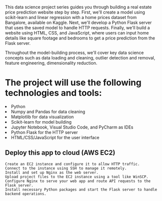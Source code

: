 This data science project series guides you through building a real estate price prediction website step by step. First, we'll create a model using scikit-learn
and linear regression with a home prices dataset from Bangalore, available on Kaggle. 
Next, we'll develop a Python Flask server that uses the saved model to handle HTTP requests.
Finally, we'll build a website using HTML, CSS, and JavaScript, where users can input home details like square footage and bedrooms to get a price prediction from the Flask server.

Throughout the model-building process, we'll cover key data science concepts such as data loading and cleaning,
 outlier detection and removal, feature engineering, dimensionality reduction. 
 
 # The project will use the following technologies and tools:

  <li /> Python
  <li /> Numpy and Pandas for data cleaning
  <li /> Matplotlib for data visualization
  <li /> Scikit-learn for model building
  <li /> Jupyter Notebook, Visual Studio Code, and PyCharm as IDEs
  <li /> Python Flask for the HTTP server
  <li /> HTML/CSS/JavaScript for the user interface


  ## Deploy this app to cloud (AWS EC2)

    Create an EC2 instance and configure it to allow HTTP traffic.
    Connect to the instance using SSH to manage it remotely.
    Install and set up Nginx as the web server.
    Upload project files to the EC2 instance using a tool like WinSCP.
    Configure Nginx to serve your web app and route API requests to the Flask server.
    Install necessary Python packages and start the Flask server to handle backend operations.







